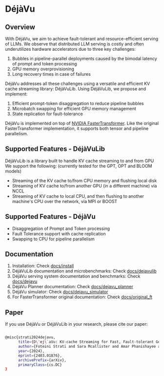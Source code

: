 # DéjàVu

## Overview
With DéjàVu, we aim to achieve fault-tolerant and resource-efficient serving of LLMs. We observe that distributed LLM serving is costly and often underutilizes hardware accelerators due to three key challenges:
1. Bubbles in pipeline-parallel deployments caused by the bimodal latency of prompt and token processing
2. GPU memory overprovisioning
3. Long recovery times in case of failures

DéjàVu addresses all these challenges using a versatile and efficient KV cache streaming library: DéjàVuLib. Using DéjàVuLib, we propose and implement:
1. Efficient prompt-token disaggregation to reduce pipeline bubbles
2. Microbatch swapping for efficient GPU memory management
3. State replication for fault-tolerance

DéjàVu is implemented on top of [NVIDIA FasterTransformer](https://github.com/NVIDIA/FasterTransformer). Like the original FasterTransformer implementation, it supports both tensor and pipeline parallelism.

## Supported Features - DéjàVuLib
DéjàVuLib is a library built to handle KV cache streaming to and from GPU
We support the following: (currently tested for the GPT, OPT and BLOOM models)
* Streaming of the KV cache to/from CPU memory and flushing local disk
* Streaming of KV cache to/from another GPU (in a different machine) via NCCL
* Streaming of KV cache to local CPU, and then flushing to another machine's CPU over the network, via MPI or BOOST

## Supported Features - DéjàVu
* Disaggregation of Prompt and Token processing
* Fault Tolerance support with cache replication
* Swapping to CPU for pipeline parallelism

## Documentation

1. Installation: Check [docs/install](docs/install.md)
2. DéjàVuLib documentation and microbenchmarks: Check [docs/dejavulib](docs/dejavulib.md)
3. DéjàVu serving system documentation and benchmarks: Check [docs/dejavu](docs/dejavu.md)
4. DéjàVu Planner documentation: Check [docs/dejavu_planner](docs/dejavu_planner.md)
5. DéjàVu simulator: Check [docs/dejavu_simulator](docs/dejavu_simulator.md)
6. For FasterTransformer original documentation: Check [docs/original_ft](docs/original_ft.md)

## Paper
If you use DéjàVu or DéjàVuLib in your research, please cite our paper:
```bash

@misc{strati2024dejavu,
      title={D\'ej\`aVu: KV-cache Streaming for Fast, Fault-tolerant Generative LLM Serving},
      author={Foteini Strati and Sara Mcallister and Amar Phanishayee and Jakub Tarnawski and Ana Klimovic},
      year={2024},
      eprint={2403.01876},
      archivePrefix={arXiv},
      primaryClass={cs.DC}
}

```
